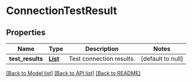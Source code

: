 # ConnectionTestResult
## Properties

Name | Type | Description | Notes
------------ | ------------- | ------------- | -------------
**test\_results** | [**List**](TestResult.md) | Test connection results. | [default to null]

[[Back to Model list]](../README.md#documentation-for-models) [[Back to API list]](../README.md#documentation-for-api-endpoints) [[Back to README]](../README.md)

